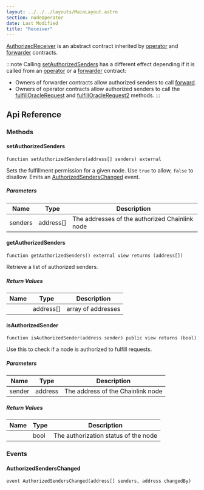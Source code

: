 ```yaml
---
layout: ../../../layouts/MainLayout.astro
section: nodeOperator
date: Last Modified
title: "Receiver"
---
```


[AuthorizedReceiver](https://github.com/smartcontractkit/chainlink/blob/develop/contracts/src/v0.7/AuthorizedReceiver.sol) is an abstract contract inherited by [operator](/chainlink-nodes/contracts/operator) and [forwarder](/chainlink-nodes/contracts/forwarder) contracts.

:::note
Calling [setAuthorizedSenders](#setauthorizedsenders) has a different effect depending if it is called from an [operator](/chainlink-nodes/contracts/operator) or a [forwarder](/chainlink-nodes/contracts/forwarder) contract:

- Owners of forwarder contracts allow authorized senders to call [forward](/chainlink-nodes/contracts/forwarder#forward).
- Owners of operator contracts allow authorized senders to call the [fulfillOracleRequest](/chainlink-nodes/contracts/operator#fulfilloraclerequest) and [fulfillOracleRequest2](/chainlink-nodes/contracts/operator#fulfilloraclerequest2) methods.
  :::

## Api Reference

### Methods

#### setAuthorizedSenders

```solidity
function setAuthorizedSenders(address[] senders) external
```

Sets the fulfillment permission for a given node. Use `true` to allow, `false` to disallow.
Emits an [AuthorizedSendersChanged](#authorizedsenderschanged) event.

##### Parameters

| Name    | Type      | Description                                    |
| ------- | --------- | ---------------------------------------------- |
| senders | address[] | The addresses of the authorized Chainlink node |

#### getAuthorizedSenders

```solidity
function getAuthorizedSenders() external view returns (address[])
```

Retrieve a list of authorized senders.

##### Return Values

| Name | Type      | Description        |
| ---- | --------- | ------------------ |
|      | address[] | array of addresses |

#### isAuthorizedSender

```solidity
function isAuthorizedSender(address sender) public view returns (bool)
```

Use this to check if a node is authorized to fulfill requests.

##### Parameters

| Name   | Type    | Description                       |
| ------ | ------- | --------------------------------- |
| sender | address | The address of the Chainlink node |

##### Return Values

| Name | Type | Description                          |
| ---- | ---- | ------------------------------------ |
|      | bool | The authorization status of the node |

### Events

#### AuthorizedSendersChanged

```solidity
event AuthorizedSendersChanged(address[] senders, address changedBy)
```
